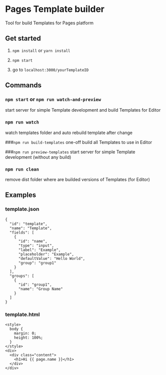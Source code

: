 # Pages Template builder

Tool for build Templates for Pages platform

## Get started

1.  `npm install` or `yarn install`

2.  `npm start`

3.  go to `localhost:3000/yourTemplateID`

## Commands

### `npm start` or `npm run watch-and-preview`

start server for simple Template development and build Templates for Editor

### `npm run watch`

watch templates folder and auto rebuild template after change

###`npm run build-templates`
one-off build all Templates to use in Editor

###`npm run preview-templates`
start server for simple Template development (without any build)

### `npm run clean`

remove dist folder where are builded versions of Templates (for Editor)

## Examples

### template.json

```
{
  "id": "template",
  "name": "Template",
  "fields": [
    {
      "id": "name",
      "type": "input",
      "label": "Example",
      "placeholder": "Example",
      "defaultValue": "Hello World",
      "group": "group1"
    }
  ],
  "groups": [
    {
      "id": "group1",
      "name": "Group Name"
    }
  ]
}
```

### template.html

```
<style>
  body {
    margin: 0;
    height: 100%;
  }
</style>
<div>
  <div class="content">
    <h1>Hi {{ page.name }}</h1>
  </div>
</div>
```
